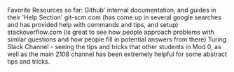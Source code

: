 Favorite Resources so far:
Github' internal documentation, and guides in their 'Help Section'
git-scm.com (has come up in several google searches and has provided help with commands and tips, and setup)
stackoverflow.com (is great to see how people approach problems with similar questions and how people fill in potential answers from there)
Turing Slack Channel - seeing the tips and tricks that other students in Mod 0, as well as the main 2108 channel has been extremely helpful for some abstract tips and tricks. 
